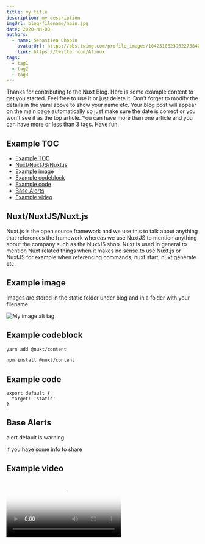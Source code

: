 ```yaml
---
title: my title
description: my description
imgUrl: blog/filename/main.jpg
date: 2020-MM-DD
authors:
  - name: Sebastien Chopin
    avatarUrl: https://pbs.twimg.com/profile_images/1042510623962275840/1Iw_Mvud_400x400.jpg
    link: https://twitter.com/Atinux
tags:
  - tag1
  - tag2
  - tag3
---
```


Thanks for contributing to the Nuxt Blog. Here is some example content to get you started. Feel free to use it or just delete it. Don't forget to modify the details in the yaml above to show your name etc. Your blog post will appear on the main page automatically so just make sure the date is correct or you won't see it as the top article. You can have more than one article and you can have more or less than 3 tags. Have fun.

## Example TOC

- [Example TOC](#example-toc)
- [Nuxt/NuxtJS/Nuxt.js](#nuxtnuxtjsnuxtjs)
- [Example image](#example-image)
- [Example codeblock](#example-codeblock)
- [Example code](#example-code)
- [Base Alerts](#base-alerts)
- [Example video](#example-video)

## Nuxt/NuxtJS/Nuxt.js

Nuxt.js is the open source framework and we use this to talk about anything that references the framework whereas we use NuxtJS to mention anything about the company such as the NuxtJS shop. Nuxt is used in general to mention Nuxt related things when it makes no sense to use Nuxt.js or NuxtJS for example when referencing commands, nuxt start, nuxt generate etc.

## Example image

Images are stored in the static folder under blog and in a folder with your filename.

![My image alt tag](blog/going-dark-with-nuxtjs-color-mode/list-of-colors.png)

## Example codeblock

<code-group>
  <code-block label="Yarn" active>

```bash
yarn add @nuxt/content
```

</code-block>
<code-block label="NPM">

```bash
npm install @nuxt/content
```

  </code-block>
</code-group>

## Example code

```js{}[nuxt.config.js]
export default {
  target: 'static'
}
```

## Base Alerts

<base-alert>

alert default is warning

</base-alert>

<base-alert type="info">

if you have some info to share

</base-alert>

## Example video

<video poster="https://res.cloudinary.com/nuxt/video/upload/v1595852304/nuxt-smart-generate_pjaat1.jpg" loop="loop" plays-inline="true" controls="controls">
  <source src="https://res.cloudinary.com/nuxt/video/upload/v1595852304/nuxt-smart-generate_pjaat1.webm" type="video/webm">
  <source src="https://res.cloudinary.com/nuxt/video/upload/v1595852304/nuxt-smart-generate_pjaat1.mp4" type="video/mp4">
  <source src="https://res.cloudinary.com/nuxt/video/upload/v1595852304/nuxt-smart-generate_pjaat1.ogv" type="video/ogg">
</video>
